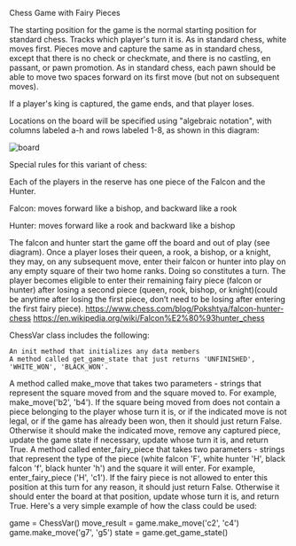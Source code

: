 Chess Game with Fairy Pieces

The starting position for the game is the normal starting position for standard chess. Tracks which player's turn it is. As in standard chess, white moves first. Pieces move and capture the same as in standard chess, except that there is no check or checkmate, and there is no castling, en passant, or pawn promotion. As in standard chess, each pawn should be able to move two spaces forward on its first move (but not on subsequent moves).

If a player's king is captured, the game ends, and that player loses.

Locations on the board will be specified using "algebraic notation", with columns labeled a-h and rows labeled 1-8, as shown in this diagram:


![board](https://github.com/user-attachments/assets/4b10317e-b9ca-41c9-869c-4ef71ddddd21)


Special rules for this variant of chess:

Each of the players in the reserve has one piece of the Falcon and the Hunter.

Falcon: moves forward like a bishop, and backward like a rook

Hunter: moves forward like a rook and backward like a bishop

The falcon and hunter start the game off the board and out of play (see diagram). Once a player loses their queen, a rook, a bishop, or a knight, they may, on any subsequent move, enter their falcon or hunter into play on any empty square of their two home ranks. Doing so constitutes a turn. The player becomes eligible to enter their remaining fairy piece (falcon or hunter) after losing a second piece (queen, rook, bishop, or knight)(could be anytime after losing the first piece, don’t need to be losing after entering the first fairy piece). https://www.chess.com/blog/Pokshtya/falcon-hunter-chess https://en.wikipedia.org/wiki/Falcon%E2%80%93hunter_chess

ChessVar class includes the following:

	An init method that initializes any data members
	A method called get_game_state that just returns 'UNFINISHED', 'WHITE_WON', 'BLACK_WON'.
A method called make_move that takes two parameters - strings that represent the square moved from and the square moved to. For example, make_move('b2', 'b4'). If the square being moved from does not contain a piece belonging to the player whose turn it is, or if the indicated move is not legal, or if the game has already been won, then it should just return False. Otherwise it should make the indicated move, remove any captured piece, update the game state if necessary, update whose turn it is, and return True.
A method called enter_fairy_piece that takes two parameters - strings that represent the type of the piece (white falcon 'F', white hunter 'H', black falcon 'f', black hunter 'h') and the square it will enter. For example, enter_fairy_piece ('H', 'c1'). If the fairy piece is not allowed to enter this position at this turn for any reason, it should just return False. Otherwise it should enter the board at that position, update whose turn it is, and return True.
Here's a very simple example of how the class could be used:

game = ChessVar()
move_result = game.make_move('c2', 'c4')
game.make_move('g7', 'g5')
state = game.get_game_state()

